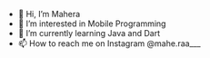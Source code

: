 - 👋 Hi, I’m Mahera
- 👀 I’m interested in Mobile Programming
- 🌱 I’m currently learning Java and Dart
- 📫 How to reach me on Instagram @mahe.raa___

<!---
Pratama3193/Pratama3193 is a ✨ special ✨ repository because its `README.md` (this file) appears on your GitHub profile.
You can click the Preview link to take a look at your changes.
--->
